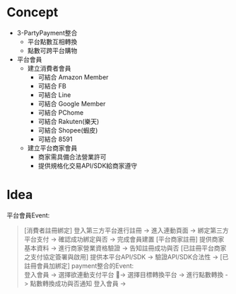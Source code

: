 # Concept
  
* 3-PartyPayment整合
  * 平台點數互相轉換
  * 點數可跨平台購物
* 平台會員
  * 建立消費者會員
    * 可結合 Amazon Member
    * 可結合 FB
    * 可結合 Line
    * 可結合 Google Member
    * 可結合 PChome
    * 可結合 Rakuten(樂天)
    * 可結合 Shopee(蝦皮)
    * 可結合 8591
  * 建立平台商家會員
    * 商家需具備合法營業許可
    * 提供規格化交易API/SDK給商家遵守
  
# Idea  
  
平台會員Event:  
> [消費者註冊綁定] 登入第三方平台進行註冊 -> 進入連動頁面 -> 綁定第三方平台支付 -> 確認成功綁定與否 -> 完成會員建置
> [平台商家註冊] 提供商家基本資料 -> 進行商家營業資格驗證 -> 告知註冊成功與否
> [已註冊平台商家之支付協定簽署與啟用] 提供本平台API/SDK -> 驗證API/SDK合法性 -> 
> [已註冊會員加綁定]
payment整合的Event:  
> 登入會員 -> 選擇欲連動支付平台 -> 選擇目標轉換平台 -> 進行點數轉換 -> 點數轉換成功與否通知
> 登入會員 ->

